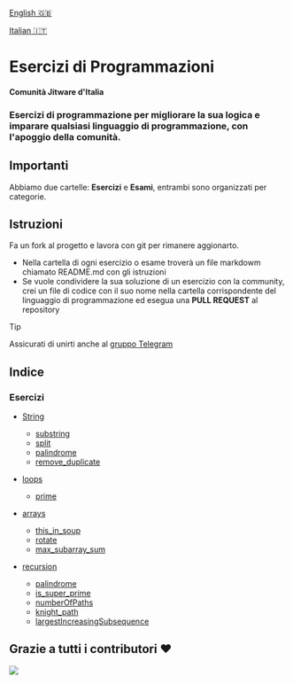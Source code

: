 [English 🇬🇧](README.md)

[Italian 🇮🇹 ](README.it.md)

# Esercizi di Programmazioni
#### Comunità Jitware d'Italia

### Esercizi di programmazione per migliorare la sua logica e imparare qualsiasi linguaggio di programmazione, con l'apoggio della comunità.

## Importanti
Abbiamo due cartelle: **Esercizi** e **Esami**, entrambi sono organizzati per categorie.

## Istruzioni
Fa un fork al progetto e lavora con git per rimanere aggionarto.
- Nella cartella di ogni esercizio o esame troverà un file markdowm chiamato README.md con gli istruzioni
- Se vuole condividere la sua soluzione di un esercizio con la community, crei un file di codice con il suo nome nella cartella corrispondente del linguaggio di programmazione ed esegua una **PULL REQUEST** al repository


> [!TIP]
>  Assicurati di unirti anche al [gruppo Telegram](https://t.me/+czW6N3Ei_gQ2NGFk)

## Indice 
### Esercizi
- [String](https://github.com/jitware/ProgrammingExercises/tree/main/exercises/string)
  - [substring](https://github.com/jitware/ProgrammingExercises/tree/main/exercises/string/substring)
  - [split](https://github.com/jitware/ProgrammingExercises/tree/main/exercises/string/split)
  - [palindrome](https://github.com/jitware/ProgrammingExercises/tree/main/exercises/string/palindrome)
  - [remove_duplicate](https://github.com/jitware/ProgrammingExercises/tree/main/exercises/string/remove_duplicate)
  
- [loops](https://github.com/jitware/ProgrammingExercises/tree/main/exercises/loops)
  - [prime](github.com/jitware/ProgrammingExercises/tree/main/exercises/loops/prime)
- [arrays](https://github.com/jitware/ProgrammingExercises/tree/main/exercises/arrays)
  - [this_in_soup](https://github.com/jitware/ProgrammingExercises/tree/main/exercises/arrays/this_in_soup)
  - [rotate](https://github.com/jitware/ProgrammingExercises/tree/main/exercises/arrays/rotate)
  - [max_subarray_sum](https://github.com/jitware/ProgrammingExercises/tree/main/exercises/arrays/max_subarray_sum)
- [recursion](https://github.com/jitware/ProgrammingExercises/tree/main/exercises/recursion)
  - [palindrome](https://github.com/jitware/ProgrammingExercises/tree/main/exercises/recursion/palindrome)
  - [is_super_prime](https://github.com/jitware/ProgrammingExercises/tree/main/exercises/recursion/is_super_prime)
  - [numberOfPaths](https://github.com/jitware/ProgrammingExercises/tree/main/exercises/recursion/numberOfPaths)
  - [knight_path](https://github.com/jitware/ProgrammingExercises/tree/main/exercises/recursion/knight_path)
  - [largestIncreasingSubsequence](https://github.com/jitware/ProgrammingExercises/tree/main/exercises/recursion/largestIncreasingSubsequence)


## Grazie a tutti i contributori  ❤

 <a href = "https://github.com/jitware/ProgrammingExercises/graphs/contributors">
   <img src = "https://contrib.rocks/image?repo=jitware/ProgrammingExercises"/>
 </a>